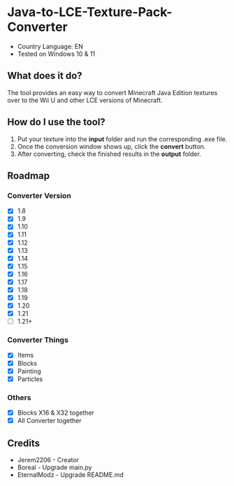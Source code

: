 # Java-to-LCE-Texture-Pack-Converter
- Country Language: EN
- Tested on Windows 10 & 11

## What does it do? 
The tool provides an easy way to convert Minecraft Java Edition textures over to the Wii U and other LCE versions of Minecraft. 

## How do I use the tool?
1. Put your texture into the **input** folder and run the corresponding .exe file.
2. Once the conversion window shows up, click the **convert** button.
3. After converting, check the finished results in the **output** folder.

## Roadmap
### Converter Version
- [x] 1.8
- [x] 1.9
- [x] 1.10
- [x] 1.11
- [x] 1.12
- [x] 1.13
- [x] 1.14
- [x] 1.15
- [x] 1.16
- [x] 1.17
- [x] 1.18
- [x] 1.19
- [x] 1.20
- [x] 1.21
- [ ] 1.21+

### Converter Things
- [x] Items
- [x] Blocks
- [x] Painting
- [x] Particles

### Others
- [x] Blocks X16 & X32 together
- [x] All Converter together

## Credits
- Jerem2206 - Creator
- Boreal - Upgrade main.py
- EternalModz - Upgrade README.md
